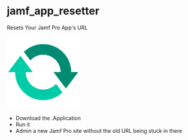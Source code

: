 # jamf_app_resetter
Resets Your Jamf Pro App's URL

![logo](https://github.com/zackn9ne/jamf_app_resetter/blob/master/AppIcon.png)

- Download the .Application
- Run it
- Admin a new Jamf Pro site without the old URL being stuck in there
